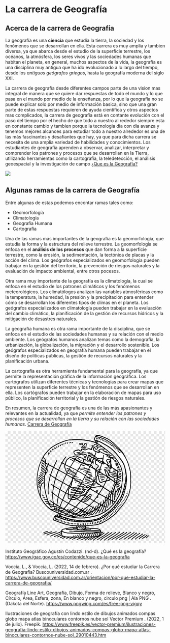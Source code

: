 # La carrera de Geografía #
## Acerca de la carrera de Geografía ##


La geografía es una **ciencia** que estudia la tierra, la sociedad y los fenómenos que se desarrollan en ella. Esta carrera es muy amplia y tambien diversa, ya que abarca desde el estudio de la superficie terrestre, los océanos, la atmósfera, los seres vivos y las sociedades humanas que habitan el planeta, en general, muchos aspectos de la vida, la geografía es una disciplina muy antigua que ha ido evolucionado a lo largo del tiempo, desde los *antiguos geógrafos griegos*, hasta la geografía moderna del siglo XXI.

La carrera de geografía desde diferentes campos parte de una vision mas integral de manera que se quiere dar respuestas de todo el mundo y lo que pasa en el mundo por medio de la enseñanza, por lo que la geografía no se puede explicar solo por medio de información basica, sino que una gran parte de estas respuestas requieren de ayuda cientifica y otros aspectos mas complicados, la carrera de geografía está en contante evolución con el paso del tiempo por el hecho de que todo a nuestro al rededor siempre esta en constante cambio y tambien porque la tecnologia dia con dia avanza y tenemos mejores alcances para estudiar todo a nuestro alrededor es una de las más fascinantes y desafiantes que hay, ya que para dicha carrera se necesita de una amplia variedad de habilidades y conocimientos. Los estudiantes de geografía aprenden a observar, analizar, interpretar y comprender los patrones y procesos que se desarrollan en la Tierra, utilizando herramientas como la cartografía, la teledetección, el análisis geoespacial y la investigación de campo  [¿Que es la Geografía?](https://www.igac.gov.co/es/contenido/que-es-la-geografia)

![](https://img.freepik.com/vector-premium/ilustraciones-geografia-lindo-estilo-dibujos-animados-compas-globo-mapa-atlas-binoculares-contornos-nube-sol_351449-244.jpg?w=2000)


## Algunas ramas de la carrera de Geografía ##

Entre algunas de estas podemos encontar ramas tales como:

- Geomorfología
- Climatología
- Geografía Humana
- Cartografía


Una de las ramas más importantes de la geografía es la geomorfología, que estudia la forma y la estructura del relieve terrestre. La geomorfología se enfoca en el **análisis de los procesos** que dan forma a la superficie terrestre, como la erosión, la sedimentación, la tectónica de placas y la acción del clima. Los geógrafos especializados en geomorfología pueden trabajar en la gestión del territorio, la prevención de riesgos naturales y la evaluación de impacto ambiental, entre otros pocesos.

Otra rama muy importante de la geografía es la climatología, la cual se enfoca en el estudio de los patrones climáticos y los fenómenos meteorológicos. Los climatólogos analizan las variables atmosféricas como la temperatura, la humedad, la presión y la precipitación para entender cómo se desarrollan los diferentes tipos de climas en el planeta. Los geógrafos especializados en climatología pueden trabajar en la evaluación del cambio climático, la planificación de la gestión de recursos hídricos y la mitigación de desastres naturales.

La geografía humana es otra rama importante de la disciplina, que se enfoca en el estudio de las sociedades humanas y su relación con el medio ambiente. Los geógrafos humanos analizan temas como la demografía, la urbanización, la globalización, la migración y el desarrollo sostenible. Los geógrafos especializados en geografía humana pueden trabajar en el diseño de políticas públicas, la gestión de recursos naturales y la planificación urbana.

La cartografía es otra herramienta fundamental para la geografía, ya que permite la representación gráfica de la información geográfica. Los cartógrafos utilizan diferentes técnicas y tecnologías para crear mapas que representen la superficie terrestre y los fenómenos que se desarrollan en ella. Los cartógrafos pueden trabajar en la elaboración de mapas para uso público, la planificación territorial y la gestión de riesgos naturales.

En resumen, la carrera de geografía es una de las más apasionantes y relevantes en la actualidad, ya que *permite entender los patrones y procesos que se desarrollan en la tierra y su relación con las sociedades humanas*. [Carrera de Geografía](https://www.buscouniversidad.com.ar/orientacion/por-que-estudiar-la-carrera-de-geografia/)

![](Geografía.png)

Instituto Geográfico Agustín Codazzi. (nd-d). ¿Qué es la geografía? https://www.igac.gov.co/es/contenido/que-es-la-geografia

Voccia, L., & Voccia, L. (2022, 14 de febrero). ¿Por qué estudiar la Carrera de Geografía? Buscouniversidad.com.ar . https://www.buscouniversidad.com.ar/orientacion/por-que-estudiar-la-carrera-de-geografia/

Geografía Line Art, Geografía, Dibujo, Forma de relieve, Blanco y negro, Círculo, Área, Esfera, zona, En blanco y negro, circulo png | Ala PNG . (Dakota del Norte). https://www.pngwing.com/es/free-png-vigqy

Ilustraciones de geografía con lindo estilo de dibujos animados compas globo mapa atlas binoculares contornos nube sol Vector Premium . (2022, 1 de julio). Freepik. https://www.freepik.es/vector-premium/ilustraciones-geografia-lindo-estilo-dibujos-animados-compas-globo-mapa-atlas-binoculares-contornos-nube-sol_29010443.htm

